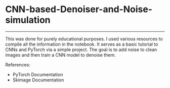 # CNN-based-Denoiser-and-Noise-simulation

---

This was done for purely educational purposes. I used various resources to compile all the information in the notebook. It serves as a basic tutorial to CNNs and PyTorch via a simple project. The goal is to add noise to clean images and then train a CNN model to denoise them. 

References:
- PyTorch Documentation
- Skimage Documentation
